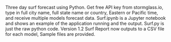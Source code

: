Three day surf forecast using Python. Get free API key from stormglass.io, type in full city name, full state name or country, Eastern or Pacific time, and receive multiple models forecast data. Surf.ipynb is a Jupyter notebook and shows an example of the application running and the output. Surf.py is just the raw python code. Version 1.2 Surf Report now outputs to a CSV file for each model, Sample files are provided.
